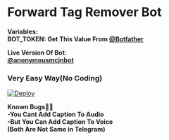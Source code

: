 <h1> Forward Tag Remover Bot</h1>

<b>Variables:</b><br>
  <b>BOT_TOKEN: Get This Value From <a href="https://telegram.dog/botfather">@Botfather</a></b>

<b>Live Version Of Bot:</b><br>
 <b><a href="https://telegram.dog/anonymousmcjnbot">@anonymousmcjnbot</a></b>

<h3>Very Easy Way(No Coding)</h3>
<a href="https://heroku.com/deploy?template=https://github.com/Artis7eeR/forward-Tag-Remover-Bot">
  <img src="https://www.herokucdn.com/deploy/button.svg" alt="Deploy">
</a>


<b>Known Bugs🐞🐞</b><br>
<b>-You Cant Add Caption To Audio<br>
   -But You Can Add Caption To Voice<br>
  (Both Are Not Same in Telegram)
</b>

